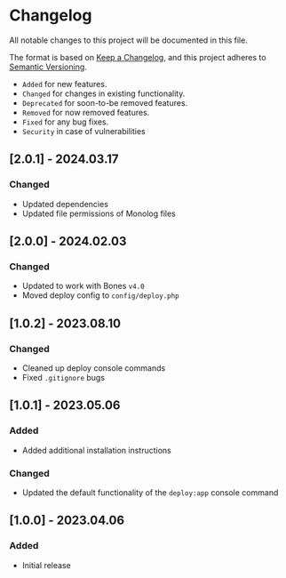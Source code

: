 # Changelog

All notable changes to this project will be documented in this file.

The format is based on [Keep a Changelog](https://keepachangelog.com/en/1.0.0/),
and this project adheres to [Semantic Versioning](https://semver.org/spec/v2.0.0.html).

- `Added` for new features.
- `Changed` for changes in existing functionality.
- `Deprecated` for soon-to-be removed features.
- `Removed` for now removed features.
- `Fixed` for any bug fixes.
- `Security` in case of vulnerabilities

## [2.0.1] - 2024.03.17

### Changed

- Updated dependencies
- Updated file permissions of Monolog files

## [2.0.0] - 2024.02.03

### Changed

- Updated to work with Bones `v4.0`
- Moved deploy config to `config/deploy.php`

## [1.0.2] - 2023.08.10

### Changed

- Cleaned up deploy console commands
- Fixed `.gitignore` bugs

## [1.0.1] - 2023.05.06

### Added

- Added additional installation instructions

### Changed

- Updated the default functionality of the `deploy:app` console command

## [1.0.0] - 2023.04.06

### Added

- Initial release